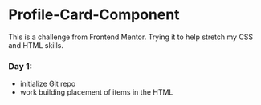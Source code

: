 # Profile-Card-Component

This is a challenge from Frontend Mentor.  Trying it to help stretch my CSS and HTML skills.

### Day 1:  
 * initialize Git repo
 * work building placement of items in the HTML
